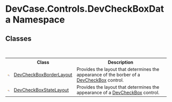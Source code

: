 # DevCase.Controls.DevCheckBoxData Namespace
 




## Classes
&nbsp;<table><tr><th></th><th>Class</th><th>Description</th></tr><tr><td>![Public class](media/pubclass.gif "Public class")</td><td><a href="T_DevCase_Controls_DevCheckBoxData_DevCheckBoxBorderLayout">DevCheckBoxBorderLayout</a></td><td>
Provides the layout that determines the appearance of the borber of a <a href="T_DevCase_Controls_DevCheckBox">DevCheckBox</a> control.</td></tr><tr><td>![Public class](media/pubclass.gif "Public class")</td><td><a href="T_DevCase_Controls_DevCheckBoxData_DevCheckBoxStateLayout">DevCheckBoxStateLayout</a></td><td>
Provides the layout that determines the appearance of a <a href="T_DevCase_Controls_DevCheckBox">DevCheckBox</a> control.</td></tr></table>&nbsp;
